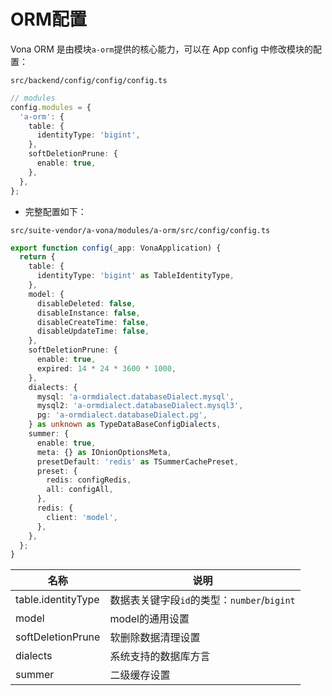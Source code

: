 # ORM配置

Vona ORM 是由模块`a-orm`提供的核心能力，可以在 App config 中修改模块的配置：

`src/backend/config/config/config.ts`

``` typescript
// modules
config.modules = {
  'a-orm': {
    table: {
      identityType: 'bigint',
    },
    softDeletionPrune: {
      enable: true,
    },
  },
};
```

* 完整配置如下：

`src/suite-vendor/a-vona/modules/a-orm/src/config/config.ts`

``` typescript
export function config(_app: VonaApplication) {
  return {
    table: {
      identityType: 'bigint' as TableIdentityType,
    },
    model: {
      disableDeleted: false,
      disableInstance: false,
      disableCreateTime: false,
      disableUpdateTime: false,
    },
    softDeletionPrune: {
      enable: true,
      expired: 14 * 24 * 3600 * 1000,
    },
    dialects: {
      mysql: 'a-ormdialect.databaseDialect.mysql',
      mysql2: 'a-ormdialect.databaseDialect.mysql3',
      pg: 'a-ormdialect.databaseDialect.pg',
    } as unknown as TypeDataBaseConfigDialects,
    summer: {
      enable: true,
      meta: {} as IOnionOptionsMeta,
      presetDefault: 'redis' as TSummerCachePreset,
      preset: {
        redis: configRedis,
        all: configAll,
      },
      redis: {
        client: 'model',
      },
    },
  };
}
```

|名称|说明|
|--|--|
|table.identityType|数据表关键字段`id`的类型：`number`/`bigint`|
|model|model的通用设置|
|softDeletionPrune|软删除数据清理设置|
|dialects|系统支持的数据库方言|
|summer|二级缓存设置|
